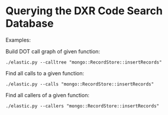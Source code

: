 # Querying the DXR Code Search Database  

Examples:

Build DOT call graph of given function:
```
./elastic.py --calltree "mongo::RecordStore::insertRecords"
```

Find all calls to a given function:
```
./elastic.py --calls "mongo::RecordStore::insertRecords"
```

Find all callers of a given function:
```
./elastic.py --callers "mongo::RecordStore::insertRecords"
```
